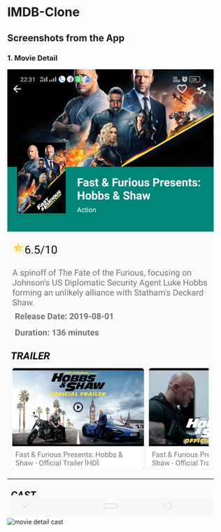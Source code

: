 # IMDB-Clone
## Screenshots from the App
### 1. Movie Detail
![movie deatil](/imgs/Screenshot_2019-09-03-22-31-23-66_8c901214abc1cfaaadc86a5ca3039378.png) ![movie detail cast](https://github.com/shanky199912/IMDB-Clone/blob/master/imgs/Screenshot_2019-09-03-22-31-32-58_8c901214abc1cfaaadc86a5ca3039378(1).png)
